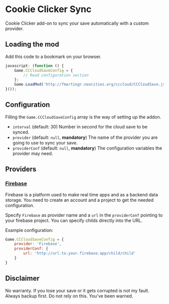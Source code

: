 Cookie Clicker Sync
===================

Cookie Clicker add-on to sync your save automatically with a custom provider.


## Loading the mod

Add this code to a bookmark on your browser.

``` javascript
javascript: (function () {
    Game.CCCloudSaveConfig = {
        // Read configuration section
    };
    Game.LoadMod('http://fmartingr.neocities.org/cccloud/CCCloudSave.js');
}());
```

## Configuration

Filling the `Game.CCCloudSaveConfig` array is the way of setting up the addon.

- `interval` (default: 30) Number in second for the cloud save to be synced.
- `provider` (default: `null`, **mandatory**) The name of the provider you are going to use to sync your save.
- `providerConf` (default: `null`, **mandatory**) The configuration variables the provider may need.

## Providers

### [Firebase](https://www.firebase.com/)

Firebase is a platform used to make real time apps and as a backend data storage. You need to create an account and a project to get the needed configuration.

Specify `Firebase` as provider name and a `url` in the `providerConf` pointing to your firebase project. You can specify childs directly into the URL.

Example configuration:
``` javascript
Game.CCCloudSaveConfig = {
    provider: 'Firebase',
    providerConf: {
        url: 'http://url.to.your.firebase.app/child/child'
    }
}
```

## Disclaimer

No warranty. If you lose your save or it gets corrupted is not my fault. Always backup first. Do not rely on this. You've been warned.
